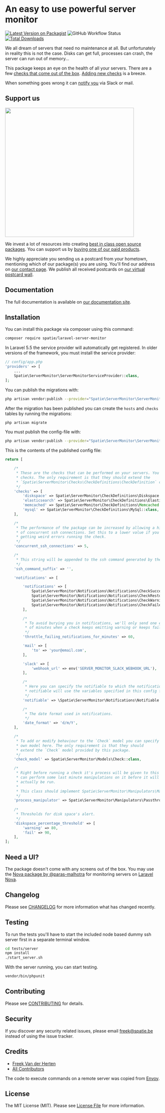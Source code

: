# An easy to use powerful server monitor

[![Latest Version on Packagist](https://img.shields.io/packagist/v/spatie/laravel-server-monitor.svg?style=flat-square)](https://packagist.org/packages/spatie/laravel-server-monitor)
![GitHub Workflow Status](https://img.shields.io/github/workflow/status/spatie/laravel-server-monitor/run-tests?label=tests)
[![Total Downloads](https://img.shields.io/packagist/dt/spatie/laravel-server-monitor.svg?style=flat-square)](https://packagist.org/packages/spatie/laravel-server-monitor)

We all dream of servers that need no maintenance at all. But unfortunately in reality this is not the case. Disks can get full, processes can crash, the server can run out of memory...

This package keeps an eye on the health of all your servers. There are a few [checks that come out of the box](https://docs.spatie.be/laravel-server-monitor/v1/monitoring-basics/built-in-checks). [Adding new checks](https://docs.spatie.be/laravel-server-monitor/v1/monitoring-basics/writing-your-own-checks) is a breeze.

When something goes wrong it can [notify you](https://docs.spatie.be/laravel-server-monitor/v1/monitoring-basics/notifications-and-events) via Slack or mail.

## Support us

[<img src="https://github-ads.s3.eu-central-1.amazonaws.com/laravel-server-monitor.jpg?t=1" width="419px" />](https://spatie.be/github-ad-click/laravel-server-monitor)

We invest a lot of resources into creating [best in class open source packages](https://spatie.be/open-source). You can support us by [buying one of our paid products](https://spatie.be/open-source/support-us).

We highly appreciate you sending us a postcard from your hometown, mentioning which of our package(s) you are using. You'll find our address on [our contact page](https://spatie.be/about-us). We publish all received postcards on [our virtual postcard wall](https://spatie.be/open-source/postcards).

## Documentation

The full documentation is available on [our documentation site](https://docs.spatie.be/laravel-server-monitor).

## Installation

You can install this package via composer using this command:

```bash
composer require spatie/laravel-server-monitor
```

In Laravel 5.5 the service provider will automatically get registered. In older versions of the framework, you must install the service provider:

```php
// config/app.php
'providers' => [
    ...
    Spatie\ServerMonitor\ServerMonitorServiceProvider::class,
];
```

You can publish the migrations with:
```bash
php artisan vendor:publish --provider="Spatie\ServerMonitor\ServerMonitorServiceProvider" --tag="migrations"
```

After the migration has been published you can create the `hosts`  and `checks `tables by running the migrations:

```bash
php artisan migrate
```

You must publish the config-file with:
```bash
php artisan vendor:publish --provider="Spatie\ServerMonitor\ServerMonitorServiceProvider" --tag="config"
```

This is the contents of the published config file:

```php
return [

    /*
     * These are the checks that can be performed on your servers. You can add your own
     * checks. The only requirement is that they should extend the
     * `Spatie\ServerMonitor\Checks\CheckDefinitions\CheckDefinition` class.
     */
    'checks' => [
        'diskspace' => Spatie\ServerMonitor\CheckDefinitions\Diskspace::class,
        'elasticsearch' => Spatie\ServerMonitor\CheckDefinitions\Elasticsearch::class,
        'memcached' => Spatie\ServerMonitor\CheckDefinitions\Memcached::class,
        'mysql' => Spatie\ServerMonitor\CheckDefinitions\MySql::class,
    ],

    /*
     * The performance of the package can be increased by allowing a high number
     * of concurrent ssh connections. Set this to a lower value if you're
     * getting weird errors running the check.
     */
    'concurrent_ssh_connections' => 5,

    /*
     * This string will be appended to the ssh command generated by the package.
     */
    'ssh_command_suffix' => '',

    'notifications' => [

        'notifications' => [
            Spatie\ServerMonitor\Notifications\Notifications\CheckSucceeded::class => [],
            Spatie\ServerMonitor\Notifications\Notifications\CheckRestored::class => ['slack'],
            Spatie\ServerMonitor\Notifications\Notifications\CheckWarning::class => ['slack'],
            Spatie\ServerMonitor\Notifications\Notifications\CheckFailed::class => ['slack'],
        ],

        /*
         * To avoid burying you in notifications, we'll only send one every given amount
         * of minutes when a check keeps emitting warning or keeps failing.
         */
        'throttle_failing_notifications_for_minutes' => 60,

        'mail' => [
            'to' => 'your@email.com',
        ],

        'slack' => [
            'webhook_url' => env('SERVER_MONITOR_SLACK_WEBHOOK_URL'),
        ],

        /*
         * Here you can specify the notifiable to which the notifications should be sent. The default
         * notifiable will use the variables specified in this config file.
         */
        'notifiable' => \Spatie\ServerMonitor\Notifications\Notifiable::class,

        /*
         * The date format used in notifications.
         */
        'date_format' => 'd/m/Y',
    ],

    /*
     * To add or modify behaviour to the `Check` model you can specify your
     * own model here. The only requirement is that they should
     * extend the `Check` model provided by this package.
     */
    'check_model' => Spatie\ServerMonitor\Models\Check::class,

    /*
     * Right before running a check it's process will be given to this class. Here you
     * can perform some last minute manipulations on it before it will
     * actually be run.
     *
     * This class should implement Spatie\ServerMonitor\Manipulators\Manipulator
     */
    'process_manipulator' => Spatie\ServerMonitor\Manipulators\Passthrough::class,
    
    /*
     * Thresholds for disk space's alert.
     */
    'diskspace_percentage_threshold' => [
        'warning' => 80,
        'fail' => 90,
    ],
];
```

## Need a UI?

The package doesn't come with any screens out of the box. You may use the [Nova package by @paras-malhotra](https://github.com/insenseanalytics/nova-server-monitor) for monitoring servers on [Laravel Nova](https://nova.laravel.com).

## Changelog

Please see [CHANGELOG](CHANGELOG.md) for more information what has changed recently.

## Testing

To run the tests you'll have to start the included node based dummy ssh server first in a separate terminal window.

```bash
cd tests/server
npm install
./start_server.sh
```

With the server running, you can start testing.

```bash
vendor/bin/phpunit
```

## Contributing

Please see [CONTRIBUTING](CONTRIBUTING.md) for details.

## Security

If you discover any security related issues, please email freek@spatie.be instead of using the issue tracker.

## Credits

- [Freek Van der Herten](https://github.com/freekmurze)
- [All Contributors](../../contributors)

The code to execute commands on a remote server was copied from [Envoy](https://github.com/laravel/envoy).

## License

The MIT License (MIT). Please see [License File](LICENSE.md) for more information.
